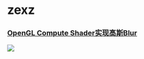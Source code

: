 # zexz

### [OpenGL Compute Shader实现高斯Blur](https://zhuanlan.zhihu.com/p/143210975)
 
 ![](https://github.com/zsh965866221/zexz/blob/master/resources/images/Compute_Gaussian.png)